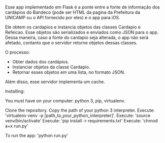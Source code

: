 
Esse app implementado em Flask é a ponte entre a fonte de informação dos cardápios do Bandeco (pode ser HTML da pagina da Prefeitura da UNICAMP ou o API fornecido por eles) e o app para iOS.

Ele obtem os cardapios e instancia objetos das classes Cardapio e Refeicao. Esse objetos são serializados e enviados como JSON para o app. Dessa maneira, caso a fonte do cardapio seja alterada, o app não será afetado, contanto que o servidor retorne objetos dessas classes.

O processo:
- Obter dados dos cardápios.
- Instanciar objetos da classe Cardapio.
- Retornar esses objetos em uma lista, no formato JSON.


Além disso, esse servidor implementa um cache.

Installing:

You must have on your computer: python 3, pip, virtualenv.


Clone the repository.
Copy the path of your python 3 interpreter.
Execute: 'virtualenv venv -p [path_to_your_python_interpreter]'.
Execute: 'source venv/bin/activate'
Execute: 'pip install -r requirements.txt'
Execute: 'chmod a+x run.py'

To run the app: 'python run.py'
